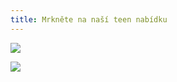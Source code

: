 ```yaml
---
title: Mrkněte na naší teen nabídku
---
```

![](/images/uploads/teen_web.jpg)

![](/images/uploads/baner_cj.jpg)